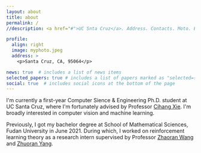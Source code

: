 ```yaml
---
layout: about
title: about
permalink: /
//description: <a href="#">UC Snta Cruz</a>. Address. Contacts. Moto. Etc.

profile:
  align: right
  image: myphoto.jpeg
  address: >
    <p>Santa Cruz, CA, 95064</p>

news: true  # includes a list of news items
selected_papers: true # includes a list of papers marked as "selected={true}"
social: true  # includes social icons at the bottom of the page
---
```


I'm currently a first-year Computer Sience & Engineering Ph.D. student at UC Santa Cruz, where I'm fortunately advised by Professor [Cihang Xie](https://cihangxie.github.io/). I'm broadly interested in computer vision and machine learning. 

Previously, I got my bachelor degree at School of Mathematical Sciences, Fudan University in June 2021. During which, I worked on reinforcement learning theory as a research intern supervised by Professor [Zhaoran Wang](https://zhaoranwang.github.io/) and [Zhuoran Yang](https://www.princeton.edu/~zy6/).



